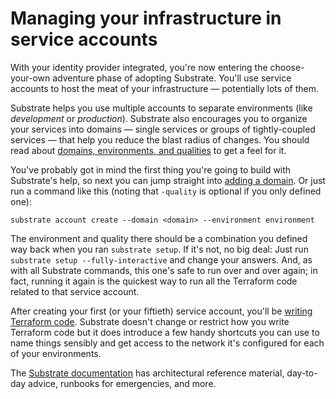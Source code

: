 # Managing your infrastructure in service accounts

With your identity provider integrated, you're now entering the choose-your-own adventure phase of adopting Substrate. You'll use service accounts to host the meat of your infrastructure — potentially lots of them.

Substrate helps you use multiple accounts to separate environments (like _development_ or _production_). Substrate also encourages you to organize your services into domains — single services or groups of tightly-coupled services — that help you reduce the blast radius of changes. You should read about [domains, environments, and qualities](../ref/domains-environments-qualities.md) to get a feel for it.

You've probably got in mind the first thing you're going to build with Substrate's help, so next you can jump straight into [adding a domain](adding-a-domain.md). Or just run a command like this (noting that `-quality` is optional if you only defined one):

```shell-session
substrate account create --domain <domain> --environment environment
```

The environment and quality there should be a combination you defined way back when you ran `substrate setup`. If it's not, no big deal: Just run `substrate setup --fully-interactive` and change your answers. And, as with all Substrate commands, this one's safe to run over and over again; in fact, running it again is the quickest way to run all the Terraform code related to that service account.

After creating your first (or your fiftieth) service account, you'll be [writing Terraform code](writing-terraform-code.md). Substrate doesn't change or restrict how you write Terraform code but it does introduce a few handy shortcuts you can use to name things sensibly and get access to the network it's configured for each of your environments.

The [Substrate documentation](../) has architectural reference material, day-to-day advice, runbooks for emergencies, and more.

